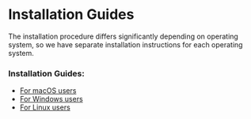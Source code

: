 # Installation Guides

The installation procedure differs significantly depending on operating system, so we have separate installation instructions for each operating system.&#x20;

### Installation Guides:

* [For macOS users](for-macos-users.md)
* [For Windows users](for-windows-users.md)
* [For Linux users](for-linux-users.md)
